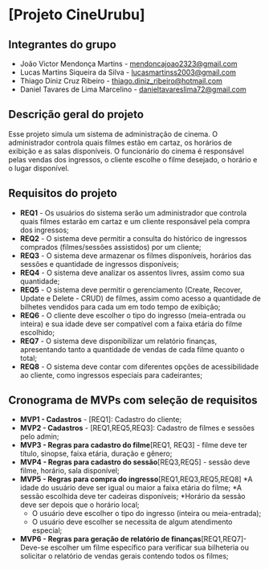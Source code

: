 # [Projeto CineUrubu]

## Integrantes do grupo 
 * João Victor Mendonça Martins - mendoncajoao2323@gmail.com
 * Lucas Martins Siqueira da Silva - lucasmartinss2003@gmail.com
 * Thiago Diniz Cruz Ribeiro - thiago.diniz_ribeiro@hotmail.com
 * Daniel Tavares de Lima Marcelino - danieltavareslima72@gmail.com

## Descrição geral do projeto 
Esse projeto simula um sistema de administração de cinema. O administrador controla quais filmes estão em cartaz, os horários de exibição e as salas disponíveis. O funcionário do cinema é responsável pelas vendas dos ingressos, o cliente escolhe o filme desejado, o horário e o lugar disponível.

## Requisitos do projeto
 * **REQ1** - Os usuários do sistema serão um administrador que controla quais filmes estarão em cartaz e um cliente responsável pela compra dos ingressos;
 * **REQ2** - O sistema deve permitir a consulta do histórico de ingressos comprados (filmes/sessões assistidos) por um cliente;
 * **REQ3** - O sistema deve armazenar os filmes disponíveis, horários das sessões e quantidade de ingressos disponíveis;
 * **REQ4** - O sistema deve analizar os assentos livres, assim como sua quantidade;
 * **REQ5** - O sistema deve permitir o gerenciamento (Create, Recover, Update e Delete - CRUD) de filmes, assim como acesso a quantidade de bilhetes vendidos para cada um em todo tempo de exibição;
* **REQ6** - O cliente deve escolher o tipo do ingresso (meia-entrada ou inteira) e sua idade deve ser compatível com a faixa etária do filme escolhido;
* **REQ7** - O sistema deve disponibilizar um relatório finanças, apresentando tanto a quantidade de vendas de cada filme quanto o total;
* **REQ8** - O sistema deve contar com diferentes opções de acessibilidade ao cliente, como ingressos especiais para cadeirantes;

## Cronograma de MVPs com seleção de requisitos
* **MVP1 - Cadastros** - [REQ1]: Cadastro do cliente;
* **MVP2 - Cadastros** - [REQ1,REQ5,REQ3]: Cadastro de filmes e sessões pelo admin;
* **MVP3 - Regras para cadastro do filme**[REQ1, REQ3] - filme deve ter título, sinopse, faixa etária, duração e gênero;
* **MVP4 - Regras para cadastro do sessão**[REQ3,REQ5] - sessão deve filme, horário, sala disponível;
* **MVP5 - Regras para compra do ingresso**[REQ1,REQ3,REQ5,REQ8]
  *A idade do usuário deve ser igual ou maior a faixa etária do filme;
  *A sessão escolhida deve ter cadeiras disponíveis;
  *Horário da sessão deve ser depois que o horário local;
  * O usuário deve escolher o tipo do ingresso (inteira ou meia-entrada);
  * O usuário deve escolher se necessita de algum atendimento especial;
 * **MVP6 - Regras para geração de relatório de finanças**[REQ1,REQ7]- Deve-se escolher um filme específico para verificar sua bilheteria ou solicitar o relatório de vendas gerais contendo todos os filmes;
